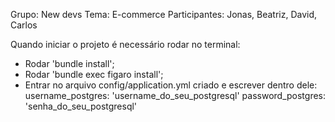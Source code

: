 Grupo: New devs
Tema: E-commerce
Participantes: Jonas, Beatriz, David, Carlos

Quando iniciar o projeto é necessário rodar no terminal:
- Rodar 'bundle install';
- Rodar 'bundle exec figaro install';
- Entrar no arquivo config/application.yml criado e escrever dentro dele:
    username_postgres: 'username_do_seu_postgresql'
    password_postgres: 'senha_do_seu_postgresql'